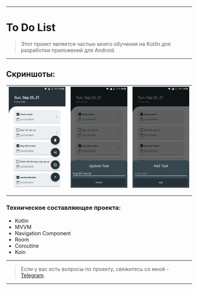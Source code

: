 ____

# To Do List

> Этот проект является частью моего обучения на Kotlin для разработки приложений для Android.

____

## Скриншоты:

| <img src="pictures/device_screen_1.png"> | <img src="pictures/device_screen_2.png"> | <img src="pictures/device_screen_3.png"> |
| ---------------------------------------------- | -------------------------------------------- | ------------------------------------------- | 

____

### Техническое составляющее проекта:

- Kotlin
- MVVM
- Navigation Component
- Room
- Coroutine
- Koin

____

> Если у вас есть вопросы по проекту, свяжитесь со мной - [Telegram](https://t.me/zurbaevi). 

___

